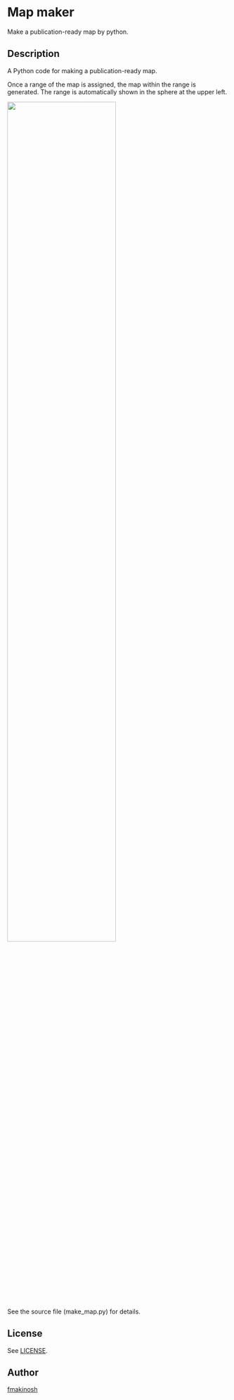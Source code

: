# Map maker
Make a publication-ready map by python.

## Description
A Python code for making a publication-ready map.

Once a range of the map is assigned, the map within the range is generated.
The range is automatically shown in the sphere at the upper left.

<img src="https://user-images.githubusercontent.com/34992901/52837746-56bf9500-3133-11e9-8d71-fc75c07ab322.png" width=70%>

See the source file (make_map.py) for details.

## License
See [LICENSE](https://github.com/fmakinosh/map_maker/blob/master/LICENSE).

## Author
[fmakinosh](https://github.com/fmakinosh)
